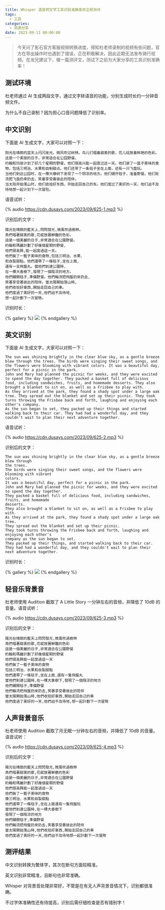 ```yaml
---
title: Whisper 语音转文字工具识别准确率非正规测评
tags:
  - 工具
categories:
  - 资源分享
date: 2023-09-11 00:00:00
---
```


> 今天问了影石官方客服视频转换进度，得知杜老师录制的视频有些问题，官方在导出操作时也遇到了错误，正在积极解决，因此近期无法发布骑行视频。在龙兄建议下，做一篇测评文，测试下之前为大家分享的工具识别准确率！

<!-- more -->

## 测试环境

杜老师通过 AI 生成两段文字，通过文字转语音的功能，分别生成时长约一分钟音频文件。

为什么不自己录制？因为担心口音问题降低了识别率。

## 中文识别

下面是 AI 生成文字，大家可以对照一下：

```
阳光在晴朗的蓝天上闪闪发光，微风吹过树林。鸟儿们唱着甜美的歌，花儿绽放着鲜艳的色彩。这是一个美丽的日子，非常适合在公园野餐。
约翰和玛丽计划了好几个星期的野餐，他们很高兴能一起度过这一天。他们装了一篮子美味的食物，包括三明治、水果和自制甜点。他们还带了一条毯子坐在上面，还有一只飞盘玩。
当他们到达公园时，在一棵大橡树下发现了一个阴凉的地方。他们铺开毯子，准备野餐。他们轮流把飞盘扔来扔去，笑着享受着彼此的陪伴。
当太阳开始落山时，他们收拾好东西，开始走回自己的车。他们度过了美好的一天，他们迫不及待地想一起计划下一次冒险。
```

语音试听：

{% audio https://cdn.dusays.com/2023/09/625-1.mp3 %}

识别后的文字：

```
陽光在晴朗的藍天上,閃閃發光,微風吹過樹林。
鳥們唱著甜美的歌,花綻放著鮮豔的色彩。
這是一個美麗的日子,非常適合在公園野餐。
約翰和瑪麗計劃了好幾個星期的野餐,
他們很高興,能一起度過這一天。
他們裝了一籃子美味的食物,包括三明治、水果、
和自製甜點。他們還帶了一條毯子,坐在上面,
還有一支飛盤丸。當他們到達公園時,
在一棵大香樹下,發現了一個陰涼的地方。
他們鋪開毯子,準備野餐。他們輪流把飛盤扔來扔去,
笑著享受著彼此的陪伴。當太陽開始落山時,
他們收拾好東西,開始走回自己的車。
他們度過了美好的一天,他們迫不及待地,
想一起計劃下一次冒險。
```

识别时长：

{% gallery %}
![](https://cdn.dusays.com/2023/09/625-1.jpg)
{% endgallery %}

## 英文识别

下面是 AI 生成文字，大家可以对照一下：

```
The sun was shining brightly in the clear blue sky, as a gentle breeze blew through the trees. The birds were singing their sweet songs, and the flowers were blooming with vibrant colors. It was a beautiful day, perfect for a picnic in the park.
John and Mary had planned the picnic for weeks, and they were excited to spend the day together. They packed a basket full of delicious food, including sandwiches, fruits, and homemade desserts. They also brought a blanket to sit on, as well as a Frisbee to play with.
As they arrived at the park, they found a shady spot under a large oak tree. They spread out the blanket and set up their picnic. They took turns throwing the Frisbee back and forth, laughing and enjoying each other's company.
As the sun began to set, they packed up their things and started walking back to their car. They had had a wonderful day, and they couldn't wait to plan their next adventure together.
```

语音试听：

{% audio https://cdn.dusays.com/2023/09/625-2.mp3 %}

识别后的文字：

```
The sun was shining brightly in the clear blue sky, as a gentle breeze blew through
the trees.
The birds were singing their sweet songs, and the flowers were blooming with vibrant
colors.
It was a beautiful day, perfect for a picnic in the park.
John and Mary had planned the picnic for weeks, and they were excited to spend the day together.
They packed a basket full of delicious food, including sandwiches, fruits, and homemade
desserts.
They also brought a blanket to sit on, as well as a Frisbee to play with.
As they arrived at the park, they found a shady spot under a large oak tree.
They spread out the blanket and set up their picnic.
They took turns throwing the Frisbee back and forth, laughing and enjoying each other's
company as the sun began to set.
They packed up their things, and started walking back to their car.
They had had a wonderful day, and they couldn't wait to plan their next adventure together.
```

识别时长：

{% gallery %}
![](https://cdn.dusays.com/2023/09/625-2.jpg)
{% endgallery %}

## 轻音乐背景音

杜老师使用 Audition 截取了 A Little Story 一分钟左右的音频，并降低了 10dB 的音量。语音试听：

{% audio https://cdn.dusays.com/2023/09/625-3.mp3 %}

识别后的文字：

```
陽光在晴朗的藍天上閃閃發光,微風吹過樹林
鳥們唱著甜美的歌,花綻放著鮮豔的色彩
這是一個美麗的日子,非常適合在公園野餐
約翰和瑪麗計劃了好幾個星期的野餐
他們很高興能一起度過這一天
他們裝了一籃子美味的食物
包括三明治、水果和自製甜點
他們還帶了一條毯子,坐在上面,還有一隻飛盤丸
當他們到達公園時,在一棵大象樹下,發現了一個陰涼的地方
他們鋪開毯子,準備野餐
他們輪流把飛盤扔來扔去,笑著享受著彼此的陪伴
當太陽開始落山時,他們收拾好東西,開始走回自己的車
他們度過了美好的一天,他們迫不及待地,想一起計劃下一次冒險
```

## 人声背景音乐

杜老师使用 Audition 截取了月无眠一分钟左右的音频，并降低了 10dB 的音量。语音试听：

{% audio https://cdn.dusays.com/2023/09/625-4.mp3 %}

识别后的文字：

```
陽光在晴朗的藍天上閃閃發光,微風吹過樹林
鳥們唱著甜美的歌,花綻放著鮮艷的色彩
這是一個美麗的日子,非常適合在公園野餐
約翰和瑪麗計劃了好幾個星期的野餐
他們很高興能一起度過這一天
他們裝了一籃子美味的食物
像三明治、水果和自製甜點
他們還帶了一條毯子,坐在上面還有一隻飛盤玩
當他們到達公園時,在一棵大香樹下
發現了一個陰涼的地方
他們鋪開毯子,準備野餐
他們輪流把飛盤扔來扔去,笑著享受著彼此的陪伴
當太陽開始落山時,他們收拾好東西,開始走回自己的車
他們度過了美好的一天,他們迫不及待地想一起計劃下一次冒險
```

## 测评结果

中文识别转换为繁体字，其次在断句方面较精准。

英文识别非常精准，且断句也非常准确。

Whisper 对背景音处理非常好，不管是在有无人声背景音情况下，识别都很准确。

不过字体准确性还有待提高，识别后需仔细检查是否有错别字！